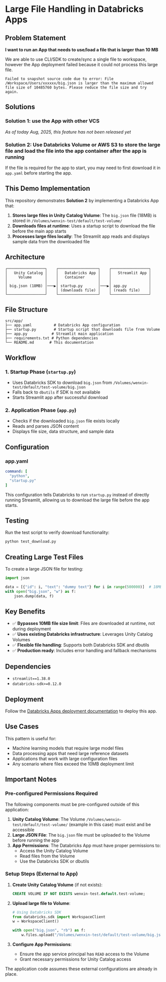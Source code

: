 # Large File Handling in Databricks Apps



## Problem Statement

**I want to run an App that needs to use/load a file that is larger than 10 MB**

We are able to use CLI/SDK to create/sync a single file to workspace, however the App deployment failed because it could not process this large file.

```
Failed to snapshot source code due to error: File /Workspace/Users/xxxxxx/big.json is larger than the maximum allowed file size of 10485760 bytes. Please reduce the file size and try again.
```

## Solutions

### Solution 1: use the App with other VCS
*As of today Aug, 2025, this feature has not been released yet*

### Solution 2: Use Databricks Volume or AWS S3 to store the large file and load the file into the app container after the app is running
If the file is required for the app to start, you may need to first download it in `app.yaml` before starting the app.

## This Demo Implementation

This repository demonstrates **Solution 2** by implementing a Databricks App that:

1. **Stores large files in Unity Catalog Volume**: The `big.json` file (18MB) is stored in `/Volumes/wenxin-test/default/test-volume/`
2. **Downloads files at runtime**: Uses a startup script to download the file before the main app starts
3. **Processes large files locally**: The Streamlit app reads and displays sample data from the downloaded file

## Architecture

```
┌─────────────────┐    ┌──────────────────┐    ┌─────────────────┐
│   Unity Catalog │    │   Databricks App │    │   Streamlit App │
│     Volume      │    │   Container      │    │                 │
│                 │    │                  │    │                 │
│ big.json (18MB) │───▶│ startup.py       │───▶│ app.py          │
│                 │    │ (downloads file) │    │ (reads file)    │
└─────────────────┘    └──────────────────┘    └─────────────────┘
```

## File Structure

```
src/app/
├── app.yaml          # Databricks App configuration
├── startup.py        # Startup script that downloads file from Volume
├── app.py           # Streamlit main application
├── requirements.txt # Python dependencies
└── README.md       # This documentation
```

## Workflow

### 1. Startup Phase (`startup.py`)
- Uses Databricks SDK to download `big.json` from `/Volumes/wenxin-test/default/test-volume/big.json`
- Falls back to `dbutils` if SDK is not available
- Starts Streamlit app after successful download

### 2. Application Phase (`app.py`)
- Checks if the downloaded `big.json` file exists locally
- Reads and parses JSON content
- Displays file size, data structure, and sample data

## Configuration

### app.yaml
```yaml
command: [
  "python",
  "startup.py"
]
```

This configuration tells Databricks to run `startup.py` instead of directly running Streamlit, allowing us to download the large file before the app starts.

## Testing

Run the test script to verify download functionality:
```bash
python test_download.py
```

## Creating Large Test Files

To create a large JSON file for testing:
```python
import json

data = [{"id": i, "text": "dummy text"} for i in range(500000)]  # 18MB
with open("big.json", "w") as f:
    json.dump(data, f)
```

## Key Benefits

- ✅ **Bypasses 10MB file size limit**: Files are downloaded at runtime, not during deployment
- ✅ **Uses existing Databricks infrastructure**: Leverages Unity Catalog Volumes
- ✅ **Flexible file handling**: Supports both Databricks SDK and dbutils
- ✅ **Production ready**: Includes error handling and fallback mechanisms

## Dependencies

- `streamlit==1.38.0`
- `databricks-sdk>=0.12.0`

## Deployment

Follow the [Databricks Apps deployment documentation](https://docs.databricks.com/aws/en/dev-tools/databricks-apps/deploy) to deploy this app.

## Use Cases

This pattern is useful for:
- Machine learning models that require large model files
- Data processing apps that need large reference datasets
- Applications that work with large configuration files
- Any scenario where files exceed the 10MB deployment limit

## Important Notes

### Pre-configured Permissions Required

The following components must be pre-configured outside of this application:

1. **Unity Catalog Volume**: The Volume `/Volumes/wenxin-test/default/test-volume/` (example in this case) must exist and be accessible
2. **Large JSON File**: The `big.json` file must be uploaded to the Volume before running the app
3. **App Permissions**: The Databricks App must have proper permissions to:
   - Access the Unity Catalog Volume
   - Read files from the Volume
   - Use the Databricks SDK or dbutils

### Setup Steps (External to App)

1. **Create Unity Catalog Volume** (if not exists):
   ```sql
   CREATE VOLUME IF NOT EXISTS wenxin-test.default.test-volume;
   ```

2. **Upload large file to Volume**:
   ```python
   # Using Databricks SDK
   from databricks.sdk import WorkspaceClient
   w = WorkspaceClient()
   
   with open("big.json", "rb") as f:
       w.files.upload("/Volumes/wenxin-test/default/test-volume/big.json", f)
   ```

3. **Configure App Permissions**:
   - Ensure the app service principal has `READ` access to the Volume
   - Grant necessary permissions for Unity Catalog access

The application code assumes these external configurations are already in place.

